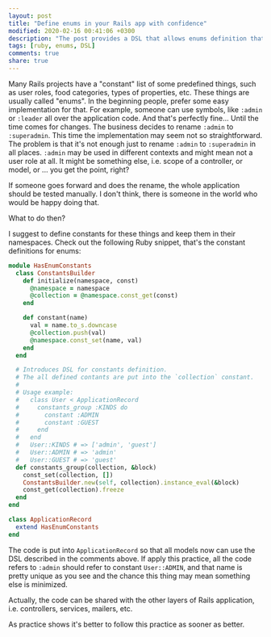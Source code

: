 ```yaml
---
layout: post
title: "Define enums in your Rails app with confidence"
modified: 2020-02-16 00:41:06 +0300
description: "The post provides a DSL that allows enums definition that are constants."
tags: [ruby, enums, DSL]
comments: true
share: true
---
```


Many Rails projects have a "constant" list of some predefined things, such as user roles, food categories, types of properties, etc. These things are usually called "enums".
In the beginning people, prefer some easy implementation for that. For example, someone can use symbols, like `:admin` or `:leader` all over the application code.
And that's perfectly fine... Until the time comes for changes. The business decides to rename `:admin` to `:superadmin`.
This time the implementation may seem not so straightforward.
The problem is that it's not enough just to rename `:admin` to `:superadmin` in all places.
`:admin` may be used in different contexts and might mean not a user role at all.
It might be something else, i.e. scope of a controller, or model, or ... you get the point, right?

If someone goes forward and does the rename, the whole application should be tested manually.
I don't think, there is someone in the world who would be happy doing that.

What to do then?

I suggest to define constants for these things and keep them in their namespaces.
Check out the following Ruby snippet, that's the constant definitions for enums:


```ruby
module HasEnumConstants
  class ConstantsBuilder
    def initialize(namespace, const)
      @namespace = namespace
      @collection = @namespace.const_get(const)
    end

    def constant(name)
      val = name.to_s.downcase
      @collection.push(val)
      @namespace.const_set(name, val)
    end
  end

  # Introduces DSL for constants definition.
  # The all defined contants are put into the `collection` constant.
  #
  # Usage example:
  #   class User < ApplicationRecord
  #     constants_group :KINDS do
  #       constant :ADMIN
  #       constant :GUEST
  #     end
  #   end
  #   User::KINDS # => ['admin', 'guest']
  #   User::ADMIN # => 'admin'
  #   User::GUEST # => 'guest'
  def constants_group(collection, &block)
    const_set(collection, [])
    ConstantsBuilder.new(self, collection).instance_eval(&block)
    const_get(collection).freeze
  end
end

class ApplicationRecord
  extend HasEnumConstants
end
```

The code is put into `ApplicationRecord` so that all models now can use the DSL described in the comments above.
If apply this practice, all the code refers to `:admin` should refer to constant `User::ADMIN`, and that name is
pretty unique as you see and the chance this thing may mean something else is minimized.

Actually, the code can be shared with the other layers of Rails application, i.e. controllers, services, mailers, etc.

As practice shows it's better to follow this practice as sooner as better.
